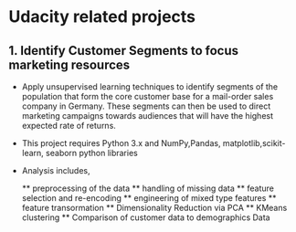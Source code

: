 # Udacity related projects

## 1. Identify Customer Segments to focus marketing resources

 - Apply unsupervised learning techniques to identify segments of the population that form the core customer base for a mail-order sales company in Germany. These segments can then be used to direct marketing campaigns towards audiences that will have the highest expected rate of returns.

 - This project requires Python 3.x and NumPy,Pandas, matplotlib,scikit-learn, seaborn python libraries

- Analysis includes,

  ** preprocessing of the data
  ** handling of missing data
  ** feature selection and re-encoding
  ** engineering of mixed type features
  ** feature transormation
  ** Dimensionality Reduction via PCA
  ** KMeans clustering
  ** Comparison of customer data to demographics Data